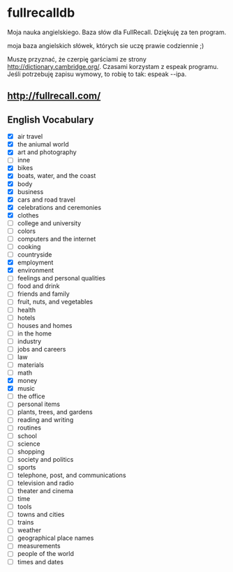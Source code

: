 # fullrecalldb
Moja nauka angielskiego. Baza słów dla FullRecall. Dziękuję za ten program.

moja baza angielskich słówek, których sie uczę prawie codziennie ;)

Muszę przyznać, że czerpię garściami ze strony http://dictionary.cambridge.org/.
Czasami korzystam z espeak programu. Jeśli potrzebuję zapisu wymowy, to robię to tak:
espeak --ipa.

## http://fullrecall.com/

## English Vocabulary
- [x] air travel
- [x] the aniumal world
- [x] art and photography
- [ ] inne
- [x] bikes
- [x] boats, water, and the coast
- [x] body
- [x] business
- [x] cars and road travel
- [x] celebrations and ceremonies
- [x] clothes
- [ ] college and university
- [ ] colors
- [ ] computers and the internet
- [ ] cooking
- [ ] countryside
- [x] employment
- [x] environment
- [ ] feelings and personal qualities
- [ ] food and drink
- [ ] friends and family
- [ ] fruit, nuts, and vegetables
- [ ] health
- [ ] hotels
- [ ] houses and homes
- [ ] in the home
- [ ] industry
- [ ] jobs and careers
- [ ] law
- [ ] materials
- [ ] math
- [x] money
- [x] music
- [ ] the office
- [ ] personal items
- [ ] plants, trees, and gardens
- [ ] reading and writing
- [ ] routines
- [ ] school
- [ ] science
- [ ] shopping
- [ ] society and politics
- [ ] sports
- [ ] telephone, post, and communications
- [ ] television and radio
- [ ] theater and cinema
- [ ] time
- [ ] tools
- [ ] towns and cities
- [ ] trains
- [ ] weather
- [ ] geographical place names
- [ ] measurements
- [ ] people of the world
- [ ] times and dates
